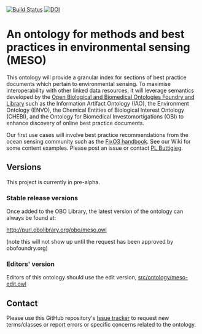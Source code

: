 [![Build Status](https://travis-ci.org/EnvironmentOntology/meso.svg?branch=master)](https://travis-ci.org/EnvironmentOntology/meso)
[![DOI](https://zenodo.org/badge/13996/EnvironmentOntology/meso.svg)](https://zenodo.org/badge/latestdoi/13996/EnvironmentOntology/meso)

# An ontology for methods and best practices in environmental sensing (MESO)

This ontology will provide a granular index for sections of best practice documents which pertain to environmental sensing. To maximise interoperability with other linked data resources, it will leverage semantics developed by the [Open Biological and Biomedical Ontologies Foundry and Library](www.obofoundry.org) such as the Information Artifact Ontology (IAO), the Environment Ontology (ENVO), the Chemical Entities of Biological Interest Ontology (CHEBI), and the Ontology for Biomedical Investomortigations (OBI) to enhance discovery of online best practice documents. 

Our first use cases will involve best practice recommendations from the ocean sensing community such as the [FixO3 handbook](http://www.oceandatapractices.net/handle/11329/302). See our Wiki for some content examples.
Please post an issue or contact [PL Buttigieg](orcid.org/0000-0002-4366-3088).

## Versions

This project is currently in pre-alpha.

### Stable release versions

Once added to the OBO Library, the latest version of the ontology can always be found at:

http://purl.obolibrary.org/obo/meso.owl

(note this will not show up until the request has been approved by obofoundry.org)

### Editors' version

Editors of this ontology should use the edit version, [src/ontology/meso-edit.owl](src/ontology/meso-edit.owl)

## Contact
Please use this GitHub repository's [Issue tracker](https://github.com/EnvironmentOntology/methods-and-best-practices-in-environmental-sensing-ontology/issues) to request new terms/classes or report errors or specific concerns related to the ontology.

